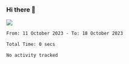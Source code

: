 ### Hi there 👋️

![](https://komarev.com/ghpvc/?username=Loner1024)

<!--START_SECTION:waka-->

```txt
From: 11 October 2023 - To: 18 October 2023

Total Time: 0 secs

No activity tracked
```

<!--END_SECTION:waka-->



